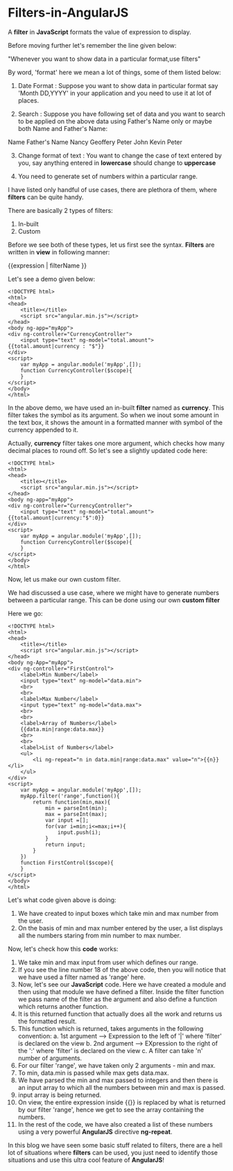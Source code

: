 Filters-in-AngularJS
====================

A **filter** in **JavaScript** formats the value of expression to display.

Before moving further let's remember the line given below:

"Whenever you want to show data in a particular format,use filters"

By word, 'format' here we mean a lot of things, some of them listed below:

1. Date Format : Suppose you want to show data in particular format say 'Month DD,YYYY' in your application and you need to use it at lot of places.

2. Search : Suppose you have following set of data and you want to search to be applied on the above data using Father's Name only or maybe both Name and Father's Name:

Name    Father's Name
Nancy   Geoffery
Peter   John
Kevin   Peter

3. Change format of text : You want to change the case of text entered by you, say anything entered in **lowercase** should change to **uppercase**

4. You need to generate set of numbers within a particular range.

I have listed only handful of use cases, there are plethora of them, where **filters** can be quite handy.

There are basically 2 types of filters:

1. In-built
2. Custom

Before we see both of these types, let us first see the syntax. **Filters** are written in **view** in following manner:

{{expression | filterName }}

Let's see a demo given below:

```
<!DOCTYPE html>
<html>
<head>
    <title></title>
    <script src="angular.min.js"></script>
</head>
<body ng-app="myApp">
<div ng-controller="CurrencyController">
    <input type="text" ng-model="total.amount">
{{total.amount|currency : "$"}}
</div>
<script>
    var myApp = angular.module('myApp',[]);
    function CurrencyController($scope){
    }
</script>
</body>
</html>
```
In the above demo, we have used an in-built **filter** named as **currency**. This filter takes the symbol as its argument. So when we inout some amount in the text box, it shows the amount in a formatted manner with symbol of the currency appended to it.

Actually, **currency** filter takes one more argument, which checks how many decimal places to round off. So let's see a slightly updated code here:

```
<!DOCTYPE html>
<html>
<head>
    <title></title>
    <script src="angular.min.js"></script>
</head>
<body ng-app="myApp">
<div ng-controller="CurrencyController">
    <input type="text" ng-model="total.amount">
{{total.amount|currency:"$":0}}
</div>
<script>
    var myApp = angular.module('myApp',[]);
    function CurrencyController($scope){
    }
</script>
</body>
</html>
```
Now, let us make our own custom filter.

We had discussed a use case, where we might have to generate numbers between a particular range. This can be done using our own **custom filter**

Here we go:

```
<!DOCTYPE html>
<html>
<head>
    <title></title>
    <script src="angular.min.js"></script>
</head>
<body ng-App="myApp">
<div ng-controller="FirstControl">
    <label>Min Number</label>
    <input type="text" ng-model="data.min">
    <br>
    <br>
    <label>Max Number</label>
    <input type="text" ng-model="data.max">
    <br>
    <br>
    <label>Array of Numbers</label>
    {{data.min|range:data.max}}
    <br>
    <br>
    <label>List of Numbers</label>
    <ul>
        <li ng-repeat="n in data.min|range:data.max" value="n">{{n}}</li>
    </ul>
</div>
<script>
    var myApp = angular.module('myApp',[]);
    myApp.filter('range',function(){
        return function(min,max){
            min = parseInt(min);
            max = parseInt(max);
            var input =[];
            for(var i=min;i<=max;i++){
                input.push(i);
            }
            return input;
        }
    })
    function FirstControl($scope){
    }
</script>
</body>
</html>
```

Let's what code given above is doing:

1. We have created to input boxes which take min and max number from the user.
2. On the basis of min and max number entered by the user, a list displays all the numbers staring from min number to max number.

Now, let's check how this **code** works:

1. We take min and max input from user which defines our range.
2. If you see the line number 18 of the above code, then you will notice that we have used a filter named as 'range' here.
3. Now, let's see our **JavaScript** code. Here we have created a module and then using that module we have defined a filter. Inside the filter function we pass name of the filter as the argument and also define a function which returns another function.
4. It is this returned function that actually does all the work and returns us the formatted result.
5. This function which is returned, takes arguments in the following convention:
a. 1st argument --> Expression to the left of '|' where 'filter' is declared on the view
b. 2nd argument --> EXpression to the right of the ':' where 'filter' is declared on the view
c. A filter can take 'n' number of arguments.
6. For our filter 'range', we have taken only 2 arguments - min and max.
7. To min, data.min is passed while max gets data.max.
8. We have parsed the min and max passed to integers and then there is an input array to which all the numbers between min and max is passed.
9. input array is being returned.
10. On view, the entire expression inside {{}} is replaced by what is returned by our filter 'range', hence we get to see the array containing the numbers.
11. In the rest of the code, we have also created a list of these numbers using a very powerful **AngularJS** directive **ng-repeat**.

In this blog we have seen some basic stuff related to filters, there are a hell lot of situations where **filters** can be used, you just need to identify those situations and use this ultra cool feature of **AngularJS**!
